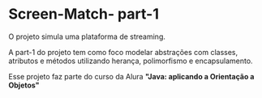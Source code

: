 # Screen-Match- part-1 

O projeto simula uma plataforma de streaming. 

A part-1 do projeto tem como foco modelar abstrações com classes, atributos e métodos utilizando herança, polimorfismo e encapsulamento.

<p>Esse projeto faz parte do curso da Alura <strong>"Java: aplicando a Orientação a Objetos"</strong></p>
